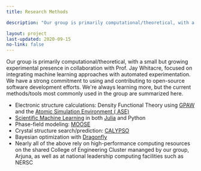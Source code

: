 ```yaml
---
title: Research Methods

description: "Our group is primarily computational/theoretical, with a small but growing experimental presence in collaboration with Prof. Jay Whitacre, focused on integrating machine learning approaches with automated experimentation. We have a strong commitment to using and contributing to open-source software development efforts. We're always learning more, but the current methods/tools most commonly used in the group are summarized here."

layout: project
last-updated: 2020-09-15
no-link: false
---
```

Our group is primarily computational/theoretical, with a small but growing experimental presence in collaboration with Prof. Jay Whitacre, focused on integrating machine learning approaches with automated experimentation. We have a strong commitment to using and contributing to open-source software development efforts. We're always learning more, but the current methods/tools most commonly used in the group are summarized here.

  - Electronic structure calculations: Density Functional Theory using [GPAW](https://wiki.fysik.dtu.dk/gpaw/) and the [Atomic Simulation Environment (
ASE)](https://wiki.fysik.dtu.dk/ase/)
  - [Scientific Machine Learning](https://sciml.ai) in both [Julia](https://julialang.org) and Python
  - Phase-field modeling: [MOOSE](https://www.mooseframework.org)
  - Crystal structure search/prediction: [CALYPSO](http://www.calypso.cn)
  - Bayesian optimization with [Dragonfly](https://dragonfly-opt.readthedocs.io/en/master/)
  - Nearly all of the above rely on high-performance computing resources on the shared College of Engineering Cluster mananged by our group, Arjuna, as
 well as at national leadership computing facilities such as NERSC
